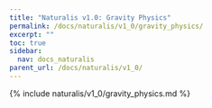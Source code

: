 ```yaml
---
title: "Naturalis v1.0: Gravity Physics"
permalink: /docs/naturalis/v1_0/gravity_physics/
excerpt: ""
toc: true
sidebar:
  nav: docs_naturalis
parent_url: /docs/naturalis/v1_0/
---
```


{% include naturalis/v1_0/gravity_physics.md %}
